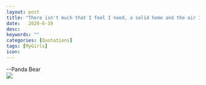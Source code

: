 ```yaml
---
layout: post
title: "There isn't much that I feel I need, a solid home and the air I breath. But with a little girl and by my spouse, I only want a proper house."
date:   2020-6-19
desc:
keywords: ""
categories: [Quotations]
tags: [MyGirls]
icon:
---
```

--Panda Bear
<br>
<img src="https://github.com/harrydurbin/harrydurbin.github.io/blob/master/_posts/img/margarita_and_simona.jpg?raw=true" class = "img-responsive"/>
